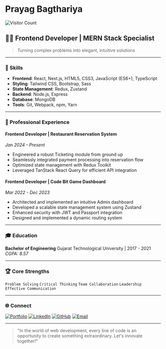 # Prayag Bagthariya
![Visitor Count](https://profile-counter.glitch.me/reveuse12/count.svg)


## 👨‍💻 Frontend Developer | MERN Stack Specialist

> Turning complex problems into elegant, intuitive solutions

---

### 🚀 Skills
- **Frontend**: React, Next.js, HTML5, CSS3, JavaScript (ES6+), TypeScript
- **Styling**: Tailwind CSS, Bootstrap, Sass
- **State Management**: Redux, Zustand
- **Backend**: Node.js, Express
- **Database**: MongoDB
- **Tools**: Git, Webpack, npm, Yarn

---

### 💼 Professional Experience

#### Frontend Developer | Restaurant Reservation System
*Jan 2024 - Present*

- Engineered a robust Ticketing module from ground up
- Seamlessly integrated payment processing into reservation flow
- Optimized state management with Redux Toolkit
- Leveraged TanStack React Query for efficient API integration

#### Frontend Developer | Code Bit Game Dashboard
*Mar 2022 - Dec 2023*

- Architected and implemented an intuitive Admin dashboard
- Developed a scalable state management system using Zustand
- Enhanced security with JWT and Passport integration
- Designed and implemented a dynamic routing system

---

### 🎓 Education

**Bachelor of Engineering**
Gujarat Technological University | 2017 - 2021
*CGPA: 8.57*

---

### 🏆 Core Strengths

`Problem Solving` `Critical Thinking` `Team Collaboration` `Leadership` `Effective Communication`

---

### 🌐 Connect

[![Portfolio](https://img.shields.io/badge/Portfolio-000000?style=for-the-badge&logo=About.me&logoColor=white)](https://portfolio-prayag.vercel.app/)
[![LinkedIn](https://img.shields.io/badge/LinkedIn-0077B5?style=for-the-badge&logo=linkedin&logoColor=white)](https://www.linkedin.com/in/prayag-bagtharia-766ba4161)
[![GitHub](https://img.shields.io/badge/GitHub-100000?style=for-the-badge&logo=github&logoColor=white)](https://github.com/reveuse12)
[![Email](https://img.shields.io/badge/Email-D14836?style=for-the-badge&logo=gmail&logoColor=white)](mailto:prayag129787@gmail.com)

---

> "In the world of web development, every line of code is an opportunity to create something extraordinary. Let's innovate together!"
